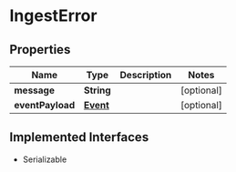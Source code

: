

# IngestError



## Properties

| Name | Type | Description | Notes |
|------------ | ------------- | ------------- | -------------|
|**message** | **String** |  |  [optional] |
|**eventPayload** | [**Event**](Event.md) |  |  [optional] |


## Implemented Interfaces

* Serializable


